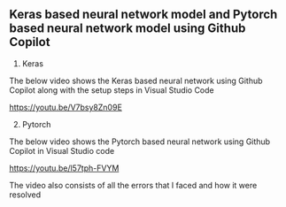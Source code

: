 ## Keras based neural network model and Pytorch based neural network model using Github Copilot

1. Keras

The below video shows the Keras based neural network using Github Copilot along with the setup steps in Visual Studio Code

https://youtu.be/V7bsy8Zn09E

2. Pytorch

The below video shows the Pytorch based neural network using Github Copilot in Visual Studio code

https://youtu.be/l57tph-FVYM

The video also consists of all the errors that I faced and how it were resolved


